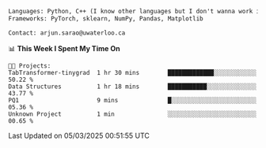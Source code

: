 ```txt
Languages: Python, C++ (I know other languages but I don't wanna work in em)
Frameworks: PyTorch, sklearn, NumPy, Pandas, Matplotlib

Contact: arjun.sarao@uwaterloo.ca
```

<!--START_SECTION:waka-->
📊 **This Week I Spent My Time On** 

```text
🐱‍💻 Projects: 
TabTransformer-tinygrad  1 hr 30 mins        █████████████░░░░░░░░░░░░   50.22 % 
Data Structures          1 hr 18 mins        ███████████░░░░░░░░░░░░░░   43.77 % 
PQ1                      9 mins              █░░░░░░░░░░░░░░░░░░░░░░░░   05.36 % 
Unknown Project          1 min               ░░░░░░░░░░░░░░░░░░░░░░░░░   00.65 % 
```


 Last Updated on 05/03/2025 00:51:55 UTC
<!--END_SECTION:waka-->
